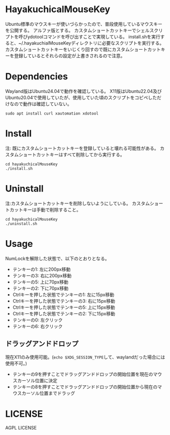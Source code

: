 # HayakuchicalMouseKey

Ubuntu標準のマウスキーが使いづらかったので、普段使用しているマウスキーを公開する。
アルファ版とする。
カスタムショートカットキーでシェルスクリプトを呼びydotoolコマンドを呼び出すことで実現している。
install.shを実行すると、~/.hayakuchialMouseKeyディレクトリに必要なスクリプトを実行する。
カスタムショートカットキーをいじくり回すので既にカスタムショートカットキーを登録しているとそれらの設定が上書きされるので注意。

# Dependencies

Wayland版はUbuntu24.04で動作を確認している。
X11版はUbuntu22.04及びUbuntu20.04で使用していたが、使用していた頃のスクリプトをコピペしただけなので動作は確認していない。

```
sudo apt install curl xautomation xdotool
```

# Install

注: 既にカスタムショートカットキーを登録していると壊れる可能性がある。
カスタムショートカットキーはすべて削除してから実行する。

```
cd hayakuchicalMouseKey
./install.sh
```

# Uninstall

注:カスタムショートカットキーを削除しないようにしている。
カスタムショートカットキーは手動で削除すること。

```
cd hayakuchicalMouseKey
./uninstall.sh
```

# Usage

NumLockを解除した状態で、以下のとおりとなる。

* テンキーの1: 左に200px移動
* テンキーの3: 右に200px移動
* テンキーの5: 上に70px移動
* テンキーの2: 下に70px移動
* Ctrlキーを押した状態でテンキーの1: 左に15px移動
* Ctrlキーを押した状態でテンキーの3: 右に15px移動
* Ctrlキーを押した状態でテンキーの5: 上に15px移動
* Ctrlキーを押した状態でテンキーの2: 下に15px移動
* テンキーの0: 左クリック
* テンキーの6: 右クリック 

## ドラッグアンドドロップ

現在X11のみ使用可能。(`echo $XDG_SESSION_TYPE`して、waylandだった場合には使用不可。)

* テンキーの9を押すことでドラッグアンドドロップの開始位置を現在のマウスカーソル位置に決定
* テンキーの8を押すことでドラッグアンドドロップの開始位置から現在のマウスカーソル位置までドラッグ

# LICENSE

AGPL LICENSE
